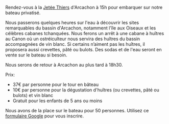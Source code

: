 <p>
Rendez-vous à la <a href="https://maps.app.goo.gl/wQJ3EPtEdrQRTSSe6">Jetée Thiers</a> d'Arcachon à 15h pour embarquer sur notre bateau privatisé.
</p>
<p>
Nous passerons quelques heures sur l'eau à découvrir les sites remarquables du bassin d'Arcachon, notamment l'île aux Oiseaux et les célèbres cabanes tchanquées. Nous ferons un arrêt à une cabane à huîtres au Canon où un ostréiculteur nous servira des huîtres du bassin accompagnées de vin blanc. Si certains n’aiment pas les huîtres, il proposera aussi crevettes, pâté ou bulots. Des sodas et de l'eau seront en vente sur le bateau si besoin.
</p>
<p>
Nous serons de retour à Arcachon au plus tard à 18h30.
</p>
<p>
Prix:
<ul>
<li>37€ par personne pour le tour en bâteau</li>
<li>10€ par personne pour la dégustation d'huîtres (ou crevettes, pâté ou bulots) et vin blanc</li>
<li>Gratuit pour les enfants de 5 ans ou moins</li>
</ul>
</p>
<p>
Nous avons de la place sur le bateau pour 50 personnes. Utilisez ce <a href="https://forms.gle/D42W2iPANCt7dTdp9">formulaire Google</a> pour vous inscrire.
</p>
